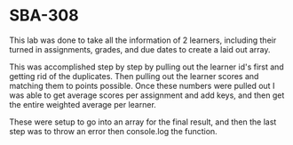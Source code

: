 # SBA-308

This lab was done to take all the information of 2 learners, including their turned in assignments, grades, and due dates to create a laid out array.

This was accomplished step by step by pulling out the learner id's first and getting rid of the duplicates. Then pulling out the learner scores and matching them to points possible. Once these numbers were pulled out I was able to get average scores per assignment and add keys, and then get the entire weighted average per learner. 

These were setup to go into an array for the final result, and then the last step was to throw an error then console.log the function.
